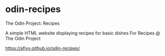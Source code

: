 # odin-recipes

The Odin Project: Recipes

A simple HTML website displaying recipes for basic dishes
For Recipes @ The Odin Project

https://afiyy.github.io/odin-recipes/
